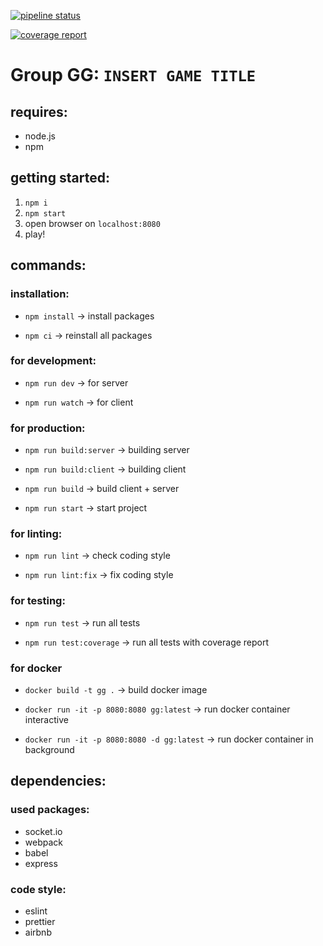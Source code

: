 [![pipeline status](https://gitlab.lrz.de/gruppe-gg/gg/badges/master/pipeline.svg)](https://gitlab.lrz.de/gruppe-gg/gg/commits/master)

[![coverage report](https://gitlab.lrz.de/gruppe-gg/gg/badges/testcoverage/coverage.svg)](https://gitlab.lrz.de/gruppe-gg/gg/commits/master)

# Group GG: `INSERT GAME TITLE`

## requires:

- node.js
- npm

## getting started:

1. `npm i`
2. `npm start`
3. open browser on `localhost:8080`
4. play!

## commands:

### installation:

- `npm install`
-> install packages

- `npm ci`
-> reinstall all packages

### for development:

- `npm run dev` 
-> for server 

- `npm run watch`
-> for client 

### for production:

- `npm run build:server`
-> building server

- `npm run build:client`
-> building client

- `npm run build`
-> build client + server

- `npm run start`
-> start project

### for linting:

- `npm run lint`
-> check coding style

- `npm run lint:fix`
-> fix coding style

### for testing:

- `npm run test`
-> run all tests

- `npm run test:coverage`
-> run all tests with coverage report

### for docker

- `docker build -t gg .`
-> build docker image

- `docker run -it -p 8080:8080 gg:latest`
-> run docker container interactive

- `docker run -it -p 8080:8080 -d gg:latest`
-> run docker container in background



## dependencies:

### used packages:   
- socket.io
- webpack
- babel
- express
            
### code style:
- eslint
- prettier
- airbnb

